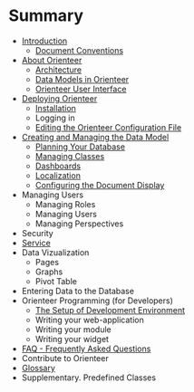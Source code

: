 # Summary

* [Introduction](README.md)
   * [Document Conventions](conventions.md)
* [About Orienteer](about_orienteer.md)
   * [Architecture](architecture.md)
   * [Data Models in Orienteer](data_models_in_orienteer.md)
   * [Orienteer User Interface](orienteer_user_interface.md)
* [Deploying Orienteer](getting_started.md)
   * [Installation](installation.md)
   * Logging in
   * [Editing the Orienteer Configuration File](editing_the_orienteer_configuration_file.md)
* [Creating and Managing the Data Model](creating_and_managing_the_data_model.md)
   * [Planning Your Database](planning_your_database.md)
   * [Managing Classes](managing_classes.md)
   * [Dashboards](dashboards.md)
   * [Localization](localization.md)
   * [Configuring the Document Display](configuring_the_document_display.md)
* Managing Users
   * Managing Roles
   * Managing Users
   * Managing Perspectives
* Security
* [Service](service.md)
* Data Vizualization
   * Pages
   * Graphs
   * Pivot Table
* Entering Data to the Database
* Orienteer Programming (for Developers)
   * [The Setup of Development Environment](the_setup_of_development_environment.md)
   * Writing your web-application
   * Writing your module
   * Writing your widget
* [FAQ - Frequently Asked Questions](faq.md)
* Contribute to Orienteer
* [Glossary](GLOSSARY.md)
* Supplementary. Predefined Classes

